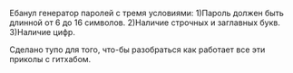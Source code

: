 Ебанул генератор паролей с тремя условиями:
1)Пароль должен быть длинной от 6 до 16 символов.
2)Наличие строчных и заглавных букв.
3)Наличие цифр.

Сделано тупо для того, что-бы разобраться как работает все эти приколы с гитхабом.
